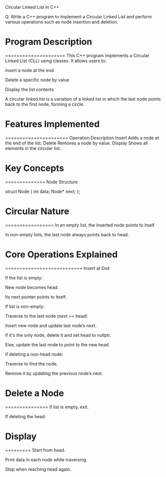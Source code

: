 Circular Linked List in C++



Q. Write a C++ program to implement a Circular Linked List and perform various operations such as node insertion and deletion.



# Program Description
=====================
This C++ program implements a Circular Linked List (CLL) using classes. It allows users to:

Insert a node at the end

Delete a specific node by value

Display the list contents

A circular linked list is a variation of a linked list in which the last node points back to the first node, forming a circle.



# Features Implemented
======================
Operation	Description
Insert	Adds a node at the end of the list.
Delete	Removes a node by value.
Display	Shows all elements in the circular list.



# Key Concepts
==============
Node Structure

struct Node {
    int data;
    Node* next;
};



# Circular Nature
=================
In an empty list, the inserted node points to itself.

In non-empty lists, the last node always points back to head.



# Core Operations Explained
===========================
Insert at End

If the list is empty:

New node becomes head.

Its next pointer points to itself.

If list is non-empty:

Traverse to the last node (next == head)

Insert new node and update last node’s next.

If it's the only node, delete it and set head to nullptr.

Else, update the last node to point to the new head.

If deleting a non-head node:

Traverse to find the node.

Remove it by updating the previous node’s next.



# Delete a Node
===============
If list is empty, exit.

If deleting the head:



# Display
=========
Start from head.

Print data in each node while traversing.

Stop when reaching head again.
